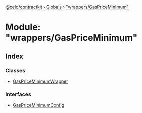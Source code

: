 [@celo/contractkit](../README.md) › [Globals](../globals.md) › ["wrappers/GasPriceMinimum"](_wrappers_gaspriceminimum_.md)

# Module: "wrappers/GasPriceMinimum"

## Index

### Classes

* [GasPriceMinimumWrapper](../classes/_wrappers_gaspriceminimum_.gaspriceminimumwrapper.md)

### Interfaces

* [GasPriceMinimumConfig](../interfaces/_wrappers_gaspriceminimum_.gaspriceminimumconfig.md)
